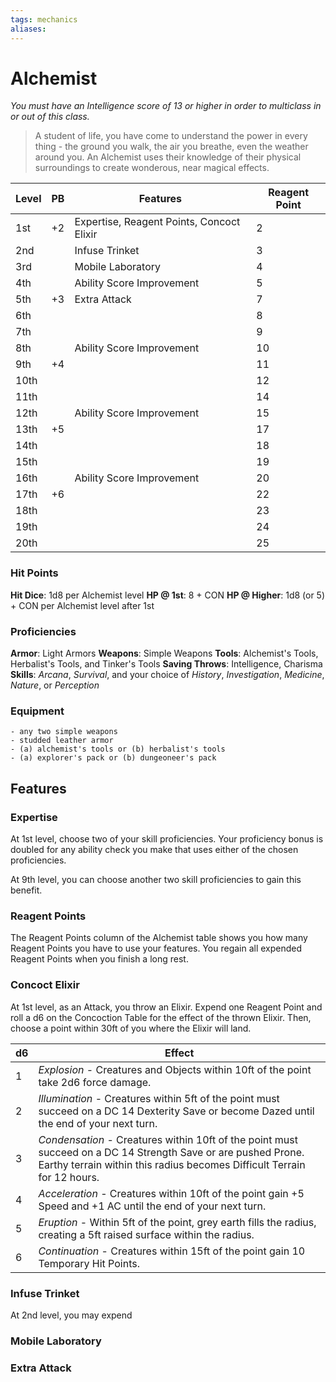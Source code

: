 ```yaml
---
tags: mechanics
aliases:
---
```


# Alchemist
*You must have an Intelligence score of 13 or higher in order to multiclass in or out of this class.*
> A student of life, you have come to understand the power in every thing - the ground you walk, the air you breathe, even the weather around you. An Alchemist uses their knowledge of their physical surroundings to create wonderous, near magical effects.

| Level | PB  | Features                                  | Reagent Point |
| ----- | --- | ----------------------------------------- | ------------- |
| 1st   | +2  | Expertise, Reagent Points, Concoct Elixir | 2             |
| 2nd   |     | Infuse Trinket                            | 3             |
| 3rd   |     | Mobile Laboratory                         | 4             |
| 4th   |     | Ability Score Improvement                 | 5             |
| 5th   | +3  | Extra Attack                              | 7             |
| 6th   |     |                                           | 8             |
| 7th   |     |                                           | 9             |
| 8th   |     | Ability Score Improvement                 | 10            |
| 9th   | +4  |                                           | 11            |
| 10th  |     |                                           | 12            |
| 11th  |     |                                           | 14            |
| 12th  |     | Ability Score Improvement                 | 15            |
| 13th  | +5  |                                           | 17            |
| 14th  |     |                                           | 18            |
| 15th  |     |                                           | 19            |
| 16th  |     | Ability Score Improvement                 | 20            |
| 17th  | +6  |                                           | 22            |
| 18th  |     |                                           | 23            |
| 19th  |     |                                           | 24            |
| 20th  |     |                                           | 25            |

### Hit Points
**Hit Dice**: 1d8 per Alchemist level
**HP @ 1st**: 8 + CON
**HP @ Higher**: 1d8 (or 5) + CON per Alchemist level after 1st

### Proficiencies
**Armor**: Light Armors
**Weapons**: Simple Weapons
**Tools**: Alchemist's Tools, Herbalist's Tools, and Tinker's Tools
**Saving Throws**: Intelligence, Charisma
**Skills**: *Arcana*, *Survival*, and your choice of *History*, *Investigation*, *Medicine*, *Nature*, or *Perception*

### Equipment
	- any two simple weapons
	- studded leather armor
	- (a) alchemist's tools or (b) herbalist's tools
	- (a) explorer's pack or (b) dungeoneer's pack

## Features
### Expertise
At 1st level, choose two of your skill proficiencies. Your proficiency bonus is doubled for any ability check you make that uses either of the chosen proficiencies.

At 9th level, you can choose another two skill proficiencies to gain this benefit.

### Reagent Points
The Reagent Points column of the Alchemist table shows you how many Reagent Points you have to use your features. You regain all expended Reagent Points when you finish a long rest. 

### Concoct Elixir
At 1st level, as an Attack, you throw an Elixir. Expend one Reagent Point and roll a d6 on the Concoction Table for the effect of the thrown Elixir. Then, choose a point within 30ft of you where the Elixir will land.

| d6  | Effect                                                                                                                                                                                   |
| --- | ---------------------------------------------------------------------------------------------------------------------------------------------------------------------------------------- |
| 1   | *Explosion* - Creatures and Objects within 10ft of the point take 2d6 force damage.                                                                                                      |
| 2   | *Illumination* - Creatures within 5ft of the point must succeed on a DC 14 Dexterity Save or become Dazed until the end of your next turn.                                               |
| 3   | *Condensation* - Creatures within 10ft of the point must succeed on a DC 14 Strength Save or are pushed Prone. Earthy terrain within this radius becomes Difficult Terrain for 12 hours. |
| 4   | *Acceleration* - Creatures within 10ft of the point gain +5 Speed and +1 AC until the end of your next turn.                                                                             |
| 5   | *Eruption* - Within 5ft of the point, grey earth fills the radius, creating a 5ft raised surface within the radius.                                                                      |
| 6   | *Continuation* - Creatures within 15ft of the point gain 10 Temporary Hit Points.                                                                                                                                                                        | 

### Infuse Trinket
At 2nd level, you may expend 

### Mobile Laboratory
### Extra Attack